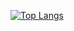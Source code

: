 

[![Top Langs](https://github-readme-stats.vercel.app/api/top-langs/?username=goriiin)](https://github.com/anuraghazra/github-readme-stats)

